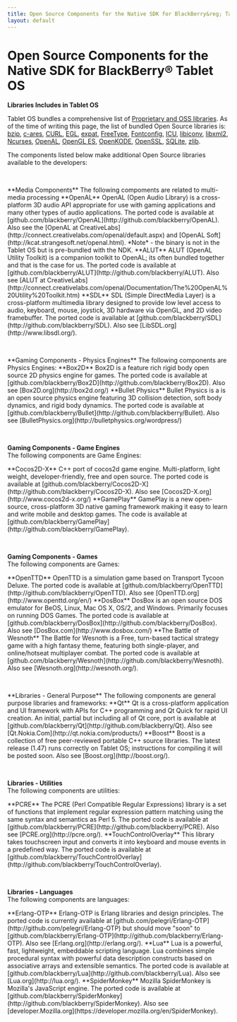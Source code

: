 ```yaml
---
title: Open Source Components for the Native SDK for BlackBerry&reg; Tablet OS
layout: default
---
```


# Open Source Components for the Native SDK for BlackBerry&reg; Tablet OS

**Libraries Includes in Tablet OS**

Tablet OS bundles a comprehensive list of
[Proprietary and OSS libraries](http://developer.blackberry.com/native/documentation/com.qnx.doc.native_sdk.devguide/com.qnx.doc.native_sdk.devguide/topic/libraries.html).
As of the time of writing this page, the list of bundled Open Source libraries is:
[bzip](http://bzip.org/), [c-ares](http://c-ares.haxx.se/), [CURL](http://curl.haxx.se/),
[EGL](http://www.khronos.org/egl/), [expat](http://expat.sourceforge.net/), [FreeType](http://www.freetype.org/),
[Fontconfig](http://www.freedesktop.org/wiki/software/fontconfig), [ICU](http://site.icu-project.org/),
[libiconv](http://www.gnu.org/s/libiconv/), [libxml2](http://xmlsoft.org/),
[Ncurses](http://www.gnu.org/software/ncurses/ncurses.html), [OpenAL](http://connect.creativelabs.com/openal/default.aspx),
[OpenGL ES](http://www.khronos.org/opengles/), [OpenKODE](http://www.khronos.org/openkode/),
[OpenSSL](http://www.openssl.org/), [SQLite](http://www.sqlite.org/), [zlib](http://zlib.net/).


The components listed below make additional Open Source libraries available to the developers:
  
  &nbsp;  

<a name="media"/>
**Media Components**  
The following compoments are related to multi-media processing

<a name="OpenAL"/>
**OpenAL**  
OpenAL (Open Audio Library) is a cross-platform 3D audio API appropriate for use with gaming applications and many other types of audio applications.  
The ported code is available at [github.com/blackberry/OpenAL](http://github.com/blackberry/OpenAL).  
Also see the [OpenAL at CreativeLabs](http://connect.creativelabs.com/openal/default.aspx) and
[OpenAL Soft](http://kcat.strangesoft.net/openal.html).
*Note* - the binary is not in the Tablet OS but is pre-bundled with the NDK.  

<a name="ALUT"/>
**ALUT**  
ALUT (OpenAL Utility Toolkit) is a companion toolkit to OpenAL; its often bundled together and that is the case for us.  
The ported code is available at [github.com/blackberry/ALUT](http://github.com/blackberry/ALUT).  
Also see [ALUT at CreativeLabs](http://connect.creativelabs.com/openal/Documentation/The%20OpenAL%20Utility%20Toolkit.htm)

<a name="SDL"/>
**SDL**  
SDL (Simple DirectMedia Layer) is a cross-platform multimedia library designed to provide low level access to audio, keyboard, mouse, joystick, 3D hardware via OpenGL, and 2D video framebuffer.  
The ported code is available at [github.com/blackberry/SDL](http://github.com/blackberry/SDL).  
Also see [LibSDL.org](http://www.libsdl.org/).

  &nbsp;  

<a name="gaming"/>
**Gaming Components - Physics Engines**  
The following components are Physics Engines:

<a name="Box2D"/>
**Box2D**  
Box2D is a feature rich rigid body open source 2D physics engine for games.  
The ported code is available at [github.com/blackberry/Box2D](http://github.com/blackberry/Box2D).  
Also see [Box2D.org](http://box2d.org/)

<a name="Bullet"/>
**Bullet Physics**  
Bullet Physics is a is an open source physics engine featuring 3D collision detection, soft body dynamics, and rigid body dynamics.  
The ported code is available at [github.com/blackberry/Bullet](http://github.com/blackberry/Bullet).  
Also see [BulletPhysics.org](http://bulletphysics.org/wordpress/)

  &nbsp;  

**Gaming Components - Game Engines**  
The following components are Game Engines:

<a name="Cocos2D-X"/>
**Cocos2D-X**  
C++ port of cocos2d game engine. Multi-platform, light weight, developer-friendly, free and open source.  
The ported code is available at [github.com/blackberry/Cocos2D-X](http://github.com/blackberry/Cocos2D-X).  
Also see [Cocos2D-X.org](http://www.cocos2d-x.org/)

<a name="GamePlay"/>
**GamePlay**  
GamePlay is a new open-source, cross-platform 3D native gaming framework making it easy
to learn and write mobile and desktop games.  
The code is available at [github.com/blackberry/GamePlay](http://github.com/blackberry/GamePlay).  

  &nbsp;  

**Gaming Components - Games**  
The following components are Games:

<a name="OpenTTD"/>
**OpenTTD**  
OpenTTD is a simulation game based on Transport Tycoon Deluxe.  
The ported code is available at [github.com/blackberry/OpenTTD](http://github.com/blackberry/OpenTTD).  
Also see [OpenTTD.org](http://www.openttd.org/en/)

<a name="DosBox"/>
**DosBox**  
DosBox is an open source DOS emulator for BeOS, Linux, Mac OS X, OS/2, and Windows. Primarily focuses on running DOS Games.  
The ported code is available at [github.com/blackberry/DosBox](http://github.com/blackberry/DosBox).  
Also see [DosBox.com](http://www.dosbox.com/)

<a name="Wesnoth"/>
**The Battle of Wesnoth**
The Battle for Wesnoth is a Free, turn-based tactical strategy game with a high fantasy theme, featuring both single-player, and online/hotseat multiplayer combat.  
The ported code is available at [github.com/blackberry/Wesnoth](http://github.com/blackberry/Wesnoth).  
Also see [Wesnoth.org](http://wesnoth.org/).

  &nbsp;  

<a name="libraries"/>
**Libraries - General Purpose**  
The following components are general purpose libraries and frameworks:

<a name="Qt"/>
**Qt**  
Qt is a cross-platform application and UI framework with APIs for C++ programming and Qt Quick for rapid UI creation.  
An initial, partial but including all of Qt core, port is available at [github.com/blackberry/Qt](http://github.com/blackberry/Qt).  
Also see [Qt.Nokia.Com](http://qt.nokia.com/products/)

<a name="Boost"/>
**Boost**  
Boost is a collection of free peer-reviewed portable C++ source libraries.  
The latest release (1.47) runs correctly on Tablet OS; instructions for compiling it will be posted soon.  
Also see [Boost.org](http://boost.org/).

  &nbsp;  

**Libraries - Utilities**  
The following components are utilities:

<a name="PCRE"/>
**PCRE**  
The PCRE (Perl Compatible Regular Expressions) library is a set of functions that implement regular expression pattern matching using the same syntax and semantics as Perl 5.  
The ported code is available at [github.com/blackberry/PCRE](http://github.com/blackberry/PCRE).  
Also see [PCRE.org](http://pcre.org/).

<a name="TouchControlOverlay"/>
**TouchControlOverlay**  
This library takes touchscreen input and converts it into keyboard and mouse events in a predefined way.  
The ported code is available at [github.com/blackberry/TouchControlOverlay](http://github.com/blackberry/TouchControlOverlay).  

  &nbsp;  

**Libraries - Languages**  
The following components are languages:

<a name="Erlang"/>
<a name="Erlang-OTP"/>
**Erlang-OTP**  
Erlang-OTP is Erlang libraries and design principles.  
The ported code is currently available at [github.com/pelegri/Erlang-OTP](http://github.com/pelegri/Erlang-OTP) but should move "soon" to [github.com/blackberry/Erlang-OTP](http://github.com/blackberry/Erlang-OTP).  
Also see [Erlang.org](http://erlang.org/).

<a name="Lua"/>
**Lua**  
Lua is a powerful, fast, lightweight, embeddable scripting language. Lua combines simple procedural syntax with powerful data description constructs based on associative arrays and extensible semantics.  
The ported code is available at [github.com/blackberry/Lua](http://github.com/blackberry/Lua).  
Also see [Lua.org](http://lua.org/).

<a name="SpiderMonkey"/>
**SpiderMonkey**  
Mozilla SpiderMonkey is  Mozilla's JavaScript engine.  
The ported code is available at [github.com/blackberry/SpiderMonkey](http://github.com/blackberry/SpiderMonkey).  
Also see [developer.Mozilla.org](https://developer.mozilla.org/en/SpiderMonkey).




